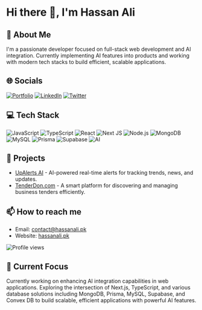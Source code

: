 # Hi there 👋, I'm Hassan Ali

## 💫 About Me
I'm a passionate developer focused on full-stack web development and AI integration. Currently implementing AI features into products and working with modern tech stacks to build efficient, scalable applications.

## 🌐 Socials
[![Portfolio](https://img.shields.io/badge/Portfolio-hassanali.pk-blue?style=flat&logo=google-chrome)](https://hassanali.pk)
[![LinkedIn](https://img.shields.io/badge/LinkedIn-%230077B5.svg?logo=linkedin&logoColor=white)](https://linkedin.com/in/mrhassanali) 
[![Twitter](https://img.shields.io/badge/Twitter-%231DA1F2.svg?logo=Twitter&logoColor=white)](https://twitter.com/mrhassanali) 

## 💻 Tech Stack
![JavaScript](https://img.shields.io/badge/javascript-%23323330.svg?style=flat&logo=javascript&logoColor=%23F7DF1E) 
![TypeScript](https://img.shields.io/badge/typescript-%23007ACC.svg?style=flat&logo=typescript&logoColor=white) 
![React](https://img.shields.io/badge/react-%2320232a.svg?style=flat&logo=react&logoColor=%2361DAFB) 
![Next JS](https://img.shields.io/badge/Next-black?style=flat&logo=next.js&logoColor=white)
![Node.js](https://img.shields.io/badge/node.js-6DA55F?style=flat&logo=node.js&logoColor=white)
![MongoDB](https://img.shields.io/badge/MongoDB-%234ea94b.svg?style=flat&logo=mongodb&logoColor=white)
![MySQL](https://img.shields.io/badge/mysql-%2300f.svg?style=flat&logo=mysql&logoColor=white)
![Prisma](https://img.shields.io/badge/Prisma-3982CE?style=flat&logo=Prisma&logoColor=white)
![Supabase](https://img.shields.io/badge/Supabase-3ECF8E?style=flat&logo=supabase&logoColor=white)
![AI](https://img.shields.io/badge/AI%20Integration-FF6F61?style=flat&logo=ai&logoColor=white)

<!-- 
## 📊 GitHub Stats

<div align="center">
  <a href="https://github.com/mrhassanali">
    <img src="https://github-readme-stats.vercel.app/api?username=mrhassanali&theme=dark&hide_border=false&include_all_commits=true&count_private=true" width="400" alt="GitHub Stats" />
  </a>
  <a href="https://github.com/mrhassanali">
    <img src="https://github-readme-streak-stats.herokuapp.com/?user=mrhassanali&theme=dark&hide_border=false" width="400" alt="GitHub Streak" />
  </a>
</div>

<div align="center">
  <a href="https://github.com/mrhassanali">
    <img src="https://github-readme-stats.vercel.app/api/top-langs/?username=mrhassanali&theme=dark&hide_border=false&include_all_commits=true&count_private=true&layout=compact" width="400" alt="Top Languages" />
  </a>
</div>

## 🏆 GitHub Trophies
<div align="center">
  <img src="https://github-profile-trophy.vercel.app/?username=mrhassanali&theme=radical&no-frame=false&no-bg=true&margin-w=4" alt="GitHub Trophies" width="100%" />
</div>

## 🔝 Top Contributed Repo
![](https://github-contributor-stats.vercel.app/api?username=mrhassanali&limit=5&theme=dark&combine_all_yearly_contributions=true)
-->

## 🚀 Projects
- [UpAlerts AI](https://ai.upalerts.app/) - AI-powered real-time alerts for tracking trends, news, and updates.
- [TenderDon.com](https://tenderdon.com/) - A smart platform for discovering and managing business tenders efficiently.

## 📫 How to reach me
- Email: contact@hassanali.pk
- Website: [hassanali.pk](https://hassanali.pk)

![Profile views](https://komarev.com/ghpvc/?username=mrhassanali&color=green)

## 🔭 Current Focus
Currently working on enhancing AI integration capabilities in web applications. Exploring the intersection of Next.js, TypeScript, and various database solutions including MongoDB, Prisma, MySQL, Supabase, and Convex DB to build scalable, efficient applications with powerful AI features.

